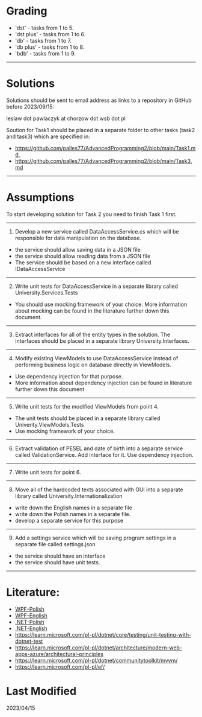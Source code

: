 # Grading

* 'dst' - tasks from 1 to 5.
* 'dst plus' - tasks from 1 to 6.
* 'db' - tasks from 1 to 7.
* 'db plus' - tasks from 1 to 8.
* 'bdb' - tasks from 1 to 9.

-----------------------------------

# Solutions

Solutions should be sent to email address as links to a repository in GitHub before 2023/09/15: 

leslaw dot pawlaczyk at chorzow dot wsb dot pl

Soution for Task1 should be placed in a separate folder to other tasks (task2 and task3) which are specified in:

* https://github.com/palles77/AdvancedProgramming2/blob/main/Task1.md, 
* https://github.com/palles77/AdvancedProgramming2/blob/main/Task3.md

-----------------------------------

# Assumptions

To start developing solution for Task 2 you need to finish Task 1 first.

-----------------------------------

1. Develop a new service called DataAccessService.cs which will be responsible for data manipulation on the database. 
* the service should allow saving data in a JSON file
* the service should allow reading data from a JSON file
* The service should be based on a new interface called IDataAccessService

-----------------------------------

2. Write unit tests for DataAccessService in a separate library called University.Services.Tests
* You should use mocking framework of your choice. More information about mocking can be found in the literature further down this document.

-----------------------------------

3. Extract interfaces for all of the entity types in the solution. The interfaces should be placed in a separate library University.Interfaces.

-----------------------------------

4. Modify existing ViewModels to use DataAccessService instead of performing business logic on database directly in ViewModels. 
* Use dependency injection for that purpose.
* More information about dependency injection can be found in literature further down this document

-----------------------------------

5. Write unit tests for the modified ViewModels from point 4.
* The unit tests should be placed in a separate library called Univerity.ViewModels.Tests
* Use mocking framework of your choice.

-----------------------------------

6. Extract validation of PESEL and date of birth into a separate service called ValidationService. Add interface for it. Use dependency injection.

-----------------------------------

7. Write unit tests for point 6.

-----------------------------------

8. Move all of the hardcoded texts associated with GUI into a separate library called University.Internationalization
* write down the English names in a separate file
* write down the Polish names in a separate file.
* develop a separate service for this purpose

-----------------------------------

9. Add a settings service which will be saving program settings in a separate file called settings.json
* the service should have an interface
* the service should have unit tests.

-----------------------------------

# Literature:

* [WPF-Polish](https://github.com/palles77/AdvancedProgramming2/blob/main/wpf-en-7.0.pdf)
* [WPF-English](https://github.com/palles77/AdvancedProgramming2/blob/main/wpf-en-7.0.pdf)
* [.NET-Polish](https://github.com/palles77/AdvancedProgramming2/blob/main/dotnet-fundamentals-pl.pdf)
* [.NET-English](https://github.com/palles77/AdvancedProgramming2/blob/main/dotnet-fundamentals-en.pdf)
* https://learn.microsoft.com/pl-pl/dotnet/core/testing/unit-testing-with-dotnet-test
* https://learn.microsoft.com/pl-pl/dotnet/architecture/modern-web-apps-azure/architectural-principles
* https://learn.microsoft.com/pl-pl/dotnet/communitytoolkit/mvvm/
* https://learn.microsoft.com/pl-pl/ef/

# Last Modified

2023/04/15

